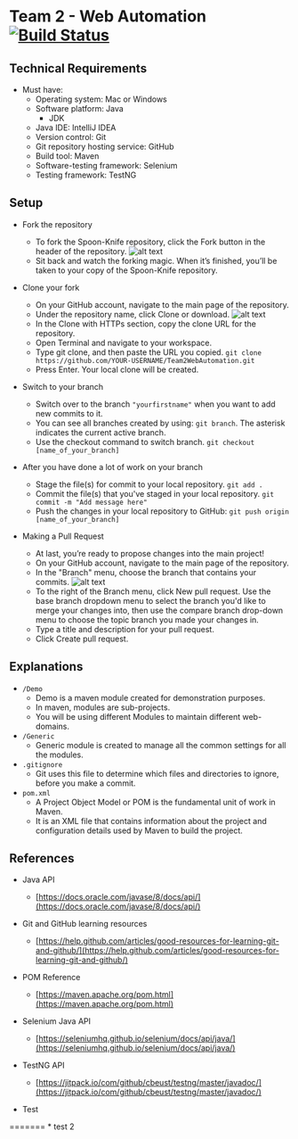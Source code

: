 # Team 2 - Web Automation [![Build Status](https://travis-ci.org/mhasan90/Team2WebAutomation.svg?branch=master)](https://travis-ci.org/mhasan90/Team2WebAutomation)

## Technical Requirements

- Must have:
    + Operating system: Mac or Windows
    + Software platform: Java
        * JDK
    + Java IDE: IntelliJ IDEA
    + Version control: Git
    + Git repository hosting service: GitHub
    + Build tool: Maven
    + Software-testing framework: Selenium
    + Testing framework: TestNG

## Setup

- Fork the repository
    + To fork the Spoon-Knife repository, click the Fork button in the header of the repository.
    ![alt text](https://image.ibb.co/nE6AGb/Fork_button.png)
    + Sit back and watch the forking magic. When it’s finished, you’ll be taken to your copy of the Spoon-Knife repository.

- Clone your fork
    + On your GitHub account, navigate to the main page of the repository.
    + Under the repository name, click Clone or download.
    ![alt text](https://image.ibb.co/k9iU9w/clone_button.png)
    + In the Clone with HTTPs section, copy the clone URL for the repository.
    + Open Terminal and navigate to your workspace.
    + Type git clone, and then paste the URL you copied.
    `git clone https://github.com/YOUR-USERNAME/Team2WebAutomation.git`
    + Press Enter. Your local clone will be created.

- Switch to your branch
    + Switch over to the branch `"yourfirstname"` when you want to add new commits to it.
    + You can see all branches created by using:
    `git branch`.
    The asterisk indicates the current active branch.
    + Use the checkout command to switch branch.
    `git checkout [name_of_your_branch]`
- After you have done a lot of work on your branch
    + Stage the file(s) for commit to your local repository.
    `git add .`
    + Commit the file(s) that you've staged in your local repository.
    `git commit -m "Add message here"`
    + Push the changes in your local repository to GitHub:
    `git push origin [name_of_your_branch]`
- Making a Pull Request
    + At last, you’re ready to propose changes into the main project!
    + On your GitHub account, navigate to the main page of the repository.
    + In the "Branch" menu, choose the branch that contains your commits.
    ![alt text](https://image.ibb.co/ka6wNG/new_pull_request.png)
    + To the right of the Branch menu, click New pull request.
    Use the base branch dropdown menu to select the branch you'd like to merge your changes into, 
    then use the compare branch drop-down menu to choose the topic branch you made your changes in.
    + Type a title and description for your pull request.
    + Click Create pull request.
    

## Explanations

- `/Demo`
    + Demo is a maven module created for demonstration purposes. 
    + In maven, modules are sub-projects.
    + You will be using different Modules to maintain different web-domains.
- `/Generic`
    + Generic module is created to manage all the common settings for all the modules.
- `.gitignore`
    + Git uses this file to determine which files and directories to ignore, before you make a commit.
- `pom.xml`
    + A Project Object Model or POM is the fundamental unit of work in Maven. 
    + It is an XML file that contains information about the project and configuration details used by Maven to build the project.

## References

* Java API
    - [https://docs.oracle.com/javase/8/docs/api/](https://docs.oracle.com/javase/8/docs/api/)
* Git and GitHub learning resources
    - [https://help.github.com/articles/good-resources-for-learning-git-and-github/](https://help.github.com/articles/good-resources-for-learning-git-and-github/)
* POM Reference
    - [https://maven.apache.org/pom.html](https://maven.apache.org/pom.html)
* Selenium Java API
    - [https://seleniumhq.github.io/selenium/docs/api/java/](https://seleniumhq.github.io/selenium/docs/api/java/)
* TestNG API
    - [https://jitpack.io/com/github/cbeust/testng/master/javadoc/](https://jitpack.io/com/github/cbeust/testng/master/javadoc/)

* Test    

=======
    * test 2

